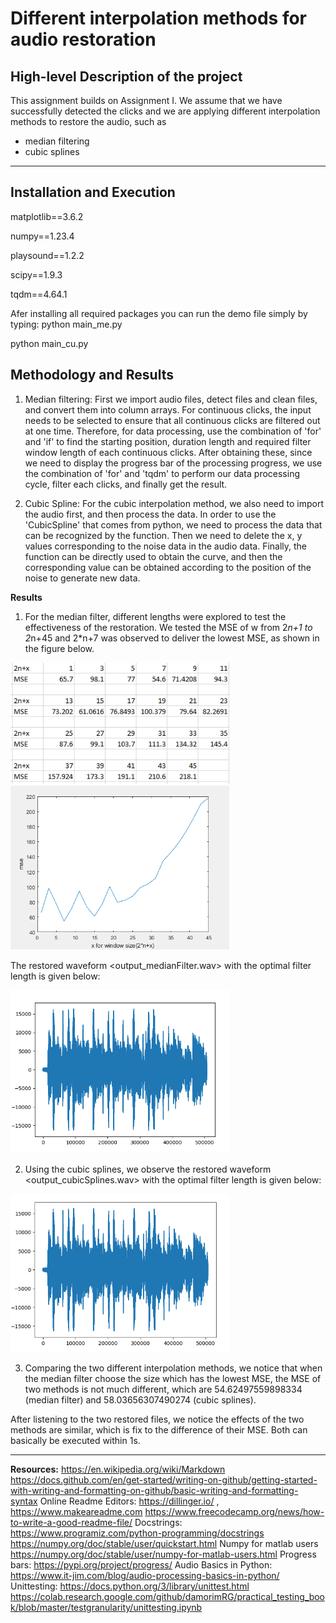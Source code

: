 # Different interpolation methods for audio restoration

## High-level Description of the project

This assignment builds on Assignment I. We assume that we have successfully detected the clicks and we are applying different interpolation methods to restore the audio, such as 
- median filtering
- cubic splines

---

## Installation and Execution                              
matplotlib==3.6.2

numpy==1.23.4

playsound==1.2.2

scipy==1.9.3

tqdm==4.64.1

Afer installing all required packages you can run the demo file simply by typing:
python main_me.py

python main_cu.py


## Methodology and Results
1. Median filtering: 
First we import audio files, detect files and clean files, and convert them into column arrays.
For continuous clicks, the input needs to be selected to ensure that all continuous clicks are filtered out at one time. Therefore, for data processing, use the combination of 'for' and 'if' to find the starting position, duration length and required filter window length of each continuous clicks.
After obtaining these, since we need to display the progress bar of the processing progress, we use the combination of 'for' and 'tqdm' to perform our data processing cycle, filter each clicks, and finally get the result.

2. Cubic Spline: 
For the cubic interpolation method, we also need to import the audio first, and then process the data. In order to use the 'CubicSpline' that comes from python, we need to process the data that can be recognized by the function. Then we need to delete the x, y values corresponding to the noise data in the audio data. Finally, the function can be directly used to obtain the curve, and then the corresponding value can be obtained according to the position of the noise to generate new data.



**Results**

1. For the median filter, different lengths were explored to test the effectiveness of the restoration. We tested the MSE of w from 2*n+1 to 2*n+45 and 2*n+7 was observed to deliver the lowest MSE, as shown in the figure below.
<img src="table.png" width="350">
<img src="MedianFilter_MSEvsLength.png" width="350">

The restored waveform <output_medianFilter.wav> with the optimal filter length is given below:

<img src="wav1.png" width="350">


2. Using the cubic splines, we observe the restored waveform <output_cubicSplines.wav> with the optimal filter length is given below:

<img src="wav2.png" width="350">

3. Comparing the two different interpolation methods, we notice that when the median filter choose the size which has the lowest MSE, the MSE of two methods is not much different, which are 54.62497559898334 (median filter) and 58.03656307490274 (cubic splines).

After listening to the two restored files, we notice the effects of the two methods are similar, which is fix to the difference of their MSE. Both can basically be executed within 1s.

---
**Resources:**
https://en.wikipedia.org/wiki/Markdown
https://docs.github.com/en/get-started/writing-on-github/getting-started-with-writing-and-formatting-on-github/basic-writing-and-formatting-syntax
Online Readme Editors: https://dillinger.io/ , https://www.makeareadme.com
https://www.freecodecamp.org/news/how-to-write-a-good-readme-file/
Docstrings: https://www.programiz.com/python-programming/docstrings
https://numpy.org/doc/stable/user/quickstart.html
Numpy for matlab users https://numpy.org/doc/stable/user/numpy-for-matlab-users.html
Progress bars: https://pypi.org/project/progress/
Audio Basics in Python: https://www.it-jim.com/blog/audio-processing-basics-in-python/
Unittesting: 
https://docs.python.org/3/library/unittest.html
https://colab.research.google.com/github/damorimRG/practical_testing_book/blob/master/testgranularity/unittesting.ipynb






